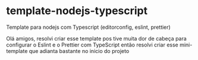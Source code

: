 # template-nodejs-typescript
Template para nodejs com Typescript (editorconfig, eslint, prettier)

Olá amigos, resolvi criar esse template pos tive muita dor de cabeça para configurar o Eslint e o Prettier com TypeScript então resolvi criar esse mini-template que adianta bastante no inicio do projeto


